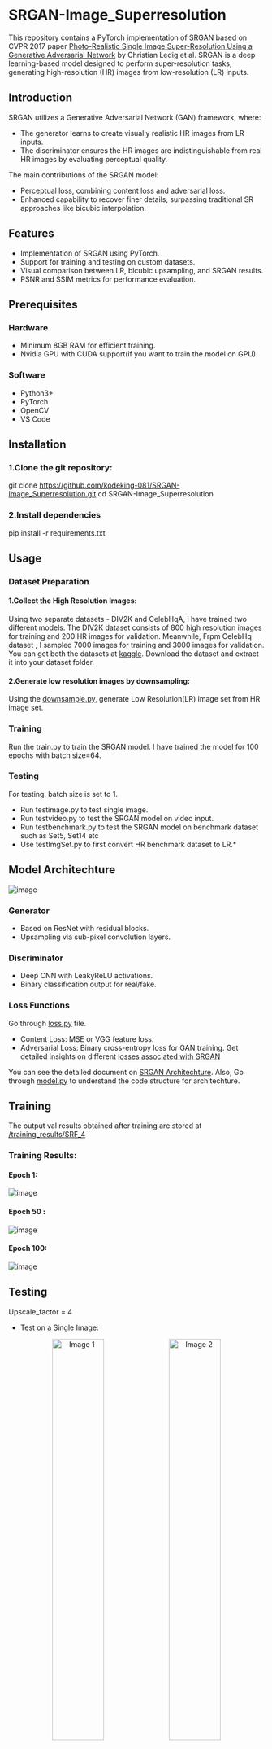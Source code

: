 # SRGAN-Image_Superresolution
This repository contains a PyTorch implementation of SRGAN based on CVPR 2017 paper [Photo-Realistic Single Image Super-Resolution Using a Generative Adversarial Network](https://arxiv.org/abs/1609.04802) by Christian Ledig et al. SRGAN is a deep learning-based model designed to perform super-resolution tasks, generating high-resolution (HR) images from low-resolution (LR) inputs.

## Introduction
SRGAN utilizes a Generative Adversarial Network (GAN) framework, where:
* The generator learns to create visually realistic HR images from LR inputs.
* The discriminator ensures the HR images are indistinguishable from real HR images by evaluating perceptual quality.

The main contributions of the SRGAN model:
* Perceptual loss, combining content loss and adversarial loss.
* Enhanced capability to recover finer details, surpassing traditional SR approaches like bicubic interpolation.

## Features
* Implementation of SRGAN using PyTorch.
* Support for training and testing on custom datasets.
* Visual comparison between LR, bicubic upsampling, and SRGAN results.
* PSNR and SSIM metrics for performance evaluation.

## Prerequisites
### Hardware
* Minimum 8GB RAM for efficient training.
* Nvidia GPU with CUDA support(if you want to train the model on GPU)

### Software
* Python3+
* PyTorch
* OpenCV
* VS Code

## Installation
### 1.Clone the git repository:
git clone https://github.com/kodeking-081/SRGAN-Image_Superresolution.git
cd SRGAN-Image_Superresolution

### 2.Install dependencies
pip install -r requirements.txt

## Usage
### Dataset Preparation
#### 1.Collect the High Resolution Images:
Using two separate datasets - DIV2K and CelebHqA, i have trained two different models. The DIV2K dataset consists of 800 high resolution images for training and 200 HR images for validation. Meanwhile, Frpm CelebHq dataset , I sampled 7000 images for training and 3000 images for validation.
You can get both the datasets at [kaggle](https://www.kaggle.com/). Download the dataset and extract it into your dataset folder.

#### 2.Generate low resolution images by downsampling:
Using the [downsample.py](https://github.com/kodeking-081/SRGAN-Image_Superresolution/blob/main/downsample.py), generate Low Resolution(LR) image set from HR image set.

### Training
Run the train.py to train the SRGAN model. I have trained the model for 100 epochs with batch size=64.

### Testing
For testing, batch size is set to 1.
* Run testimage.py to test single image.
* Run testvideo.py to test the SRGAN model on video input.
* Run testbenchmark.py to test the SRGAN model on benchmark dataset such as Set5, Set14 etc
* Use testImgSet.py to first convert HR benchmark dataset to LR.*

## Model Architechture
![image](https://github.com/kodeking-081/SRGAN-Image_Superresolution/blob/main/Architechture(SRGAN).jpeg)

### Generator
* Based on ResNet with residual blocks.
* Upsampling via sub-pixel convolution layers.

### Discriminator
* Deep CNN with LeakyReLU activations.
* Binary classification output for real/fake.

### Loss Functions
Go through [loss.py](https://github.com/kodeking-081/SRGAN-Image_Superresolution/blob/main/loss.py) file.
* Content Loss: MSE or VGG feature loss.
* Adversarial Loss: Binary cross-entropy loss for GAN training.
Get detailed insights on different [losses associated with SRGAN](https://paperswithcode.com/method/srgan)

You can see the detailed document on [SRGAN Architechture](https://github.com/kodeking-081/SRGAN-Image_Superresolution/blob/main/archSRGAN.txt).
Also, Go through [model.py](https://github.com/kodeking-081/SRGAN-Image_Superresolution/blob/main/model.py) to understand the code structure for architechture.

## Training
The output val results obtained after training are stored at [/training_results/SRF_4](https://github.com/kodeking-081/SRGAN-Image_Superresolution/tree/main/training_results)
### Training Results:
#### Epoch 1:
![image](https://github.com/kodeking-081/SRGAN-Image_Superresolution/blob/main/training_results/SRF_4/epoch_1_index_1.png)

#### Epoch 50 :
![image](https://github.com/kodeking-081/SRGAN-Image_Superresolution/blob/main/training_results/SRF_4/epoch_50_index_1.png)

#### Epoch 100:
![image](https://github.com/kodeking-081/SRGAN-Image_Superresolution/blob/main/training_results/SRF_4/epoch_100_index_1.png)

## Testing
Upscale_factor = 4
* Test on a Single Image:
  
<p align="center">
  <img src="https://github.com/kodeking-081/SRGAN-Image_Superresolution/blob/main/images/comic.png" alt="Image 1" width="45%">
  <img src="https://github.com/kodeking-081/SRGAN-Image_Superresolution/blob/main/images/out_srf_14_comic.png" alt="Image 2" width="45%">
</p>



